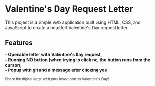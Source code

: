 # Valentine's Day Request Letter

This project is a simple web application built using HTML, CSS, and JavaScript to create a heartfelt Valentine's Day request letter.

## Features

**- Openable letter with Valentine's Day request**,  
**- Running NO button (when trying to click no, the button runs from the cursor)**,  
**- Popup with gif and a message after clicking yes**  

  
<sub>Share the digital letter with your loved one on Valentine's Day!</sub>
